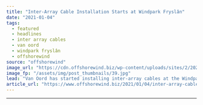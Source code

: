 ```yaml
---
title: "Inter-Array Cable Installation Starts at Windpark Fryslân"
date: "2021-01-04"
tags: 
  - featured
  - headlines
  - inter array cables
  - van oord
  - windpark fryslân
  - offshorewind
source: "offshorewind"
image_url: "https://cdn.offshorewind.biz/wp-content/uploads/sites/2/2021/01/04094003/Inter-Array-Cable-Installation-Starts-at-Windpark-Frysl%C3%A2n.jpg"
image_fp: "/assets/img/post_thumbnails/39.jpg"
lead: "Van Oord has started installing inter-array cables at the Windpark Fryslân nearshore wind farm"
article_url: "https://www.offshorewind.biz/2021/01/04/inter-array-cable-installation-starts-at-windpark-fryslan/"
---
```


---
